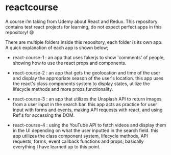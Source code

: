 # reactcourse
 A course i’m taking from Udemy about React and Redux. This repository contains test react projects for learning, do not expect perfect apps in this repository! 😅

 There are multiple folders inside this repository, each folder is its own app. A quick explanation of each app is shown below;

 - react-course-1 : an app that uses fakerjs to show 'comments' of people, showing how to use the react props and components.

 - react-course-2 : an app that gets the geolocation and time of the user and display the appropriate season of the user's location. this app uses the react's class components system to display states, utilize the lifecycle methods and more props functionality.

 - react-course-3 : an app that utilizes the Unsplash API to return images from a user input in the search bar. this app acts as practice for user input with forms and events, making API requests with react, and using Ref's for accessing the DOM.

- react-course-4 : using the YouTube API to fetch videos and display them in the UI depending on what the user inputted in the search field. this app utilizes the class component system, lifecycle methods, API requests, forms, event callback functions and props; basically everything I have learned up to this point.